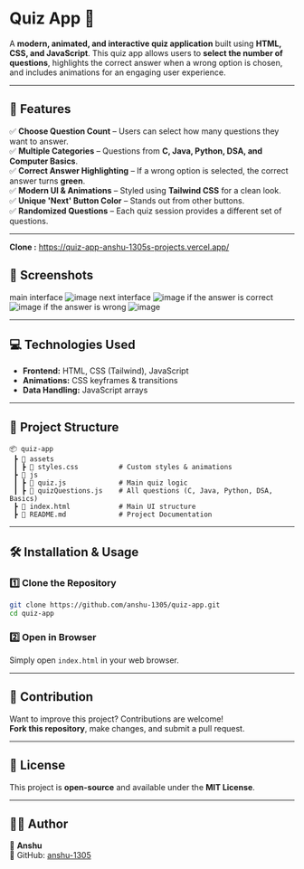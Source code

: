 # **Quiz App 🎯**  

A **modern, animated, and interactive quiz application** built using **HTML, CSS, and JavaScript**. This quiz app allows users to **select the number of questions**, highlights the correct answer when a wrong option is chosen, and includes animations for an engaging user experience.  

---

## **🚀 Features**  
✅ **Choose Question Count** – Users can select how many questions they want to answer.  
✅ **Multiple Categories** – Questions from **C, Java, Python, DSA, and Computer Basics**.  
✅ **Correct Answer Highlighting** – If a wrong option is selected, the correct answer turns **green**.  
✅ **Modern UI & Animations** – Styled using **Tailwind CSS** for a clean look.  
✅ **Unique 'Next' Button Color** – Stands out from other buttons.  
✅ **Randomized Questions** – Each quiz session provides a different set of questions.  

---
**Clone :** https://quiz-app-anshu-1305s-projects.vercel.app/
## **📸 Screenshots**  
main interface
![image](https://github.com/user-attachments/assets/90bc97df-1e6f-49c8-9fba-9d2b83a91f54)
next interface
![image](https://github.com/user-attachments/assets/3a40256f-e623-4efd-8de0-301fce2c3aad)
if the answer is correct
![image](https://github.com/user-attachments/assets/7b201ca3-9ac0-4f1f-93dd-960b1a9ccc62)
if the answer is wrong
![image](https://github.com/user-attachments/assets/d2257099-762d-498f-8e65-c41d5b185f72)


---

## **💻 Technologies Used**  
- **Frontend:** HTML, CSS (Tailwind), JavaScript  
- **Animations:** CSS keyframes & transitions  
- **Data Handling:** JavaScript arrays  

---

## **📂 Project Structure**  
```
📦 quiz-app  
 ┣ 📂 assets  
 ┃ ┣ 📜 styles.css          # Custom styles & animations  
 ┣ 📂 js  
 ┃ ┣ 📜 quiz.js             # Main quiz logic  
 ┃ ┣ 📜 quizQuestions.js    # All questions (C, Java, Python, DSA, Basics)  
 ┣ 📜 index.html            # Main UI structure  
 ┣ 📜 README.md             # Project Documentation  
```

---

## **🛠️ Installation & Usage**  
### **1️⃣ Clone the Repository**  
```sh
git clone https://github.com/anshu-1305/quiz-app.git
cd quiz-app
```

### **2️⃣ Open in Browser**  
Simply open `index.html` in your web browser.

---

## **📌 Contribution**  
Want to improve this project? Contributions are welcome!  
**Fork this repository**, make changes, and submit a pull request.

---

## **📜 License**  
This project is **open-source** and available under the **MIT License**.

---

## **👨‍💻 Author**  
👤 **Anshu**  
📌 GitHub: [anshu-1305](https://github.com/anshu-1305)  
